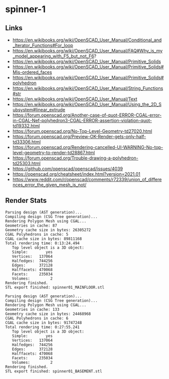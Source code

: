 # spinner-1

## Links

- https://en.wikibooks.org/wiki/OpenSCAD_User_Manual/Conditional_and_Iterator_Functions#For_loop
- https://en.wikibooks.org/wiki/OpenSCAD_User_Manual/FAQ#Why_is_my_model_appearing_with_F5_but_not_F6?
- https://en.wikibooks.org/wiki/OpenSCAD_User_Manual/Primitive_Solids
- https://en.wikibooks.org/wiki/OpenSCAD_User_Manual/Primitive_Solids#Mis-ordered_faces
- https://en.wikibooks.org/wiki/OpenSCAD_User_Manual/Primitive_Solids#polyhedron
- https://en.wikibooks.org/wiki/OpenSCAD_User_Manual/String_Functions#str
- https://en.wikibooks.org/wiki/OpenSCAD_User_Manual/Text
- https://en.wikibooks.org/wiki/OpenSCAD_User_Manual/Using_the_2D_Subsystem#linear_extrude
- https://forum.openscad.org/Another-case-of-quot-ERROR-CGAL-error-in-CGAL-Nef-polyhedron3-CGAL-ERROR-assertion-violation-quot-td19332.html
- https://forum.openscad.org/No-Top-Level-Geometry-td27020.html
- https://forum.openscad.org/Preview-OK-Render-gets-only-half-td33306.html
- https://forum.openscad.org/Rendering-cancelled-UI-WARNING-No-top-level-geometry-to-render-td28867.html
- https://forum.openscad.org/Trouble-drawing-a-polyhedron-td25303.html
- https://github.com/openscad/openscad/issues/4039
- https://openscad.org/cheatsheet/index.html?version=2021.01
- https://www.reddit.com/r/openscad/comments/r72339/union_of_differences_error_the_given_mesh_is_not/

## Render Stats

```
Parsing design (AST generation)...
Compiling design (CSG Tree generation)...
Rendering Polygon Mesh using CGAL...
Geometries in cache: 87
Geometry cache size in bytes: 26305272
CGAL Polyhedrons in cache: 5
CGAL cache size in bytes: 89811168
Total rendering time: 0:13:24.494
   Top level object is a 3D object:
   Simple:        yes
   Vertices:   137064
   Halfedges:  744256
   Edges:      372128
   Halffacets: 470068
   Facets:     235034
   Volumes:         2
Rendering finished.
STL export finished: spinner01_MAINFLOOR.stl

Parsing design (AST generation)...
Compiling design (CSG Tree generation)...
Rendering Polygon Mesh using CGAL...
Geometries in cache: 133
Geometry cache size in bytes: 24468968
CGAL Polyhedrons in cache: 6
CGAL cache size in bytes: 91747248
Total rendering time: 0:27:55.241
   Top level object is a 3D object:
   Simple:        yes
   Vertices:   137064
   Halfedges:  744256
   Edges:      372128
   Halffacets: 470068
   Facets:     235034
   Volumes:         2
Rendering finished.
STL export finished: spinner01_BASEMENT.stl
```
